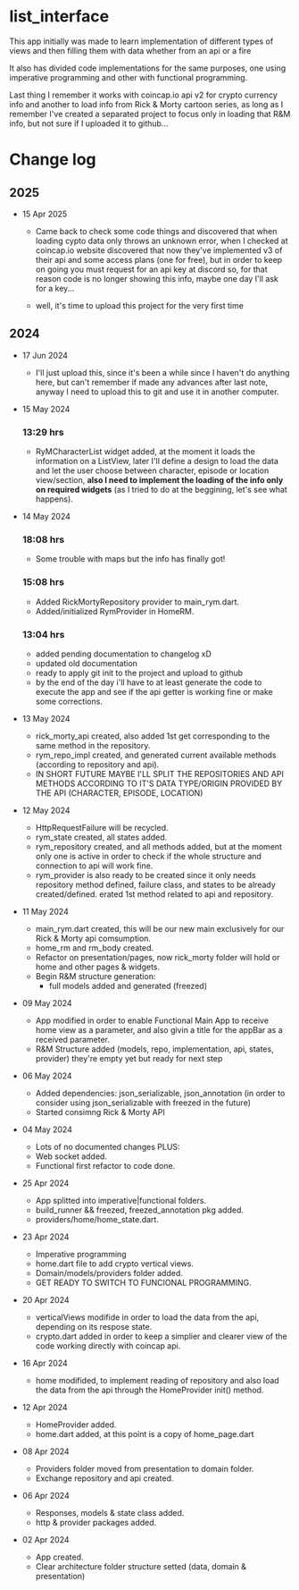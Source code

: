 # list_interface
   This app initially was made to learn implementation of different types of views and then filling them with data whether from an api or a fire

   It also has divided code implementations for the same purposes, one using imperative programming and other with functional programming.

   Last thing I remember it works with coincap.io api v2 for crypto currency info and another to load info from Rick & Morty cartoon series, as long as I remember I've created a separated project to focus only in loading that R&M info, but not sure if I uploaded it to github...

# Change log

## 2025

   - 15 Apr 2025
      - Came back to check some code things and discovered that when loading cypto data only throws an unknown error, when I checked at coincap.io website discovered that now they've implemented v3 of their api and some access plans (one for free), but in order to keep on going you must request for an api key at discord so, for that reason code is no longer showing this info, maybe one day I'll ask for a key...

      - well, it's time to upload this project for the very first time
    
## 2024

   - 17 Jun 2024
      - I'll just upload this, since it's been a while since I haven't do anything here, but can't remember if made any advances after last note, anyway I need to upload this to git and use it in another computer.

   - 15 May 2024 
      ### 13:29 hrs
      - RyMCharacterList widget added, at the moment it loads the information on a ListView, later I'll define a design to load the data and let the user choose between character, episode or location view/section, **also I need to implement the loading of the info only on required widgets** (as I tried to do at the beggining, let's see what happens).

   - 14 May 2024 
      ### 18:08 hrs
      - Some trouble with maps but the info has finally got!

      ### 15:08 hrs
      - Added RickMortyRepository provider to main_rym.dart.
      - Added/initialized RymProvider in HomeRM.

      ### 13:04 hrs
      - added pending documentation to changelog xD
      - updated old documentation
      - ready to apply git init to the project and upload to github
      - by the end of the day i'll have to at least generate the code to execute the app and see if the api getter is working fine or make some corrections.

   - 13 May 2024
      - rick_morty_api created, also added 1st get corresponding to the same method in the repository.
      - rym_repo_impl created, and generated current available methods (according to repository and api).
      - IN SHORT FUTURE MAYBE I'LL SPLIT THE REPOSITORIES AND API METHODS ACCORDING TO IT'S DATA TYPE/ORIGIN PROVIDED BY THE API (CHARACTER, EPISODE, LOCATION)

   - 12 May 2024
      - HttpRequestFailure will be recycled.
      - rym_state created, all states added.
      - rym_repository created, and all methods added, but at the moment only one is active in order to check if the whole structure and connection to api will work fine.
      - rym_provider is also ready to be created since it only needs repository method defined, failure class, and states to be already created/defined.
      erated 1st method related to api and repository.

   - 11 May 2024
      - main_rym.dart created, this will be our new main exclusively for our Rick & Morty api comsumption.
      - home_rm and rm_body created.
      - Refactor on presentation/pages, now rick_morty folder will hold or home and other pages & widgets.
      - Begin R&M structure generation:
         - full models added and generated (freezed)

   - 09 May 2024
      - App modified in order to enable Functional Main App to receive home view as a parameter, and also givin a title for the appBar as a received parameter.
      - R&M Structure added (models, repo, implementation, api, states, provider) they're empty yet but ready for next step

   - 06 May 2024
      - Added dependencies: json_serializable, json_annotation (in order to consider using json_serializable with freezed in the future)
      - Started consimng Rick & Morty API 

   - 04 May 2024
      - Lots of no documented changes PLUS:
      - Web socket added.
      - Functional first refactor to code done.

   - 25 Apr 2024 
      - App splitted into imperative|functional folders.
      - build_runner && freezed, freezed_annotation pkg added.
      - providers/home/home_state.dart.

   - 23 Apr 2024
      - Imperative programming 
      - home.dart file to add crypto vertical views.
      - Domain/models/providers folder added.
      - GET READY TO SWITCH TO FUNCIONAL PROGRAMMING.

   - 20 Apr 2024
      - verticalViews modifide in order to load the data from the api, depending on its respose state.
      - crypto.dart added in order to keep a simplier and clearer view of the code working directly with coincap api.

   - 16 Apr 2024
      - home modifided, to implement reading of repository and also load the data from the api through the HomeProvider init() method.
   
   - 12 Apr 2024
      - HomeProvider added.
      - home.dart added, at this point is a copy of home_page.dart

   - 08 Apr 2024
      - Providers folder moved from presentation to domain folder.
      - Exchange repository and api created.
   
   - 06 Apr 2024
      - Responses, models & state class added.
      - http & provider packages added.

   - 02 Apr 2024
      - App created.
      - Clear architecture folder structure setted (data, domain & presentation)

